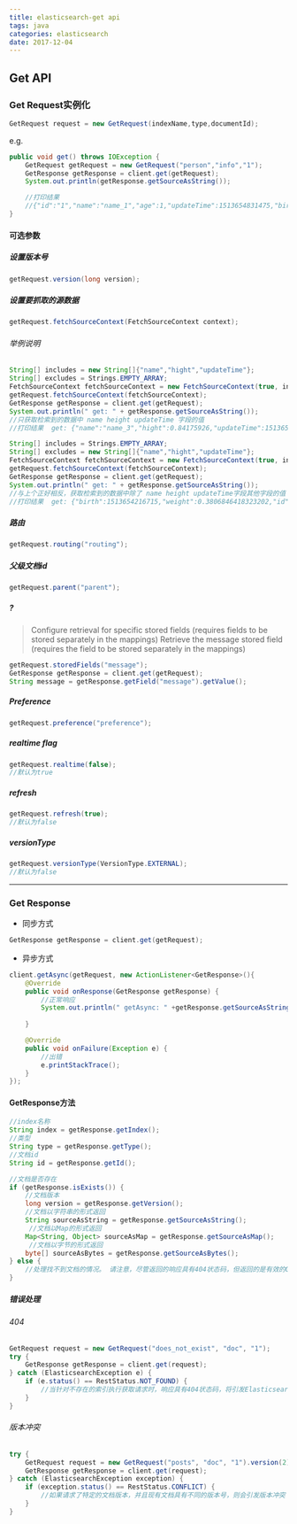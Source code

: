 ```yaml
---
title: elasticsearch-get api
tags: java 
categories: elasticsearch
date: 2017-12-04
---
```


## Get API

### Get Request实例化

```java
GetRequest request = new GetRequest(indexName,type,documentId);
```
e.g.
```java
public void get() throws IOException {
    GetRequest getRequest = new GetRequest("person","info","1");
    GetResponse getResponse = client.get(getRequest);
    System.out.println(getResponse.getSourceAsString());

    //打印结果
    //{"id":"1","name":"name_1","age":1,"updateTime":1513654831475,"birth":1513654216715,"hight":0.6375151,"weight":0.4946818126143968,"isBoy":false}
}
```

#### 可选参数

##### 设置版本号
```java
getRequest.version(long version);
```

##### 设置要抓取的源数据
```java
getRequest.fetchSourceContext(FetchSourceContext context);
```

###### 举例说明
```java
String[] includes = new String[]{"name","hight","updateTime"};
String[] excludes = Strings.EMPTY_ARRAY;
FetchSourceContext fetchSourceContext = new FetchSourceContext(true, includes, excludes);
getRequest.fetchSourceContext(fetchSourceContext); 
GetResponse getResponse = client.get(getRequest);
System.out.println(" get: " + getResponse.getSourceAsString());
//只获取检索到的数据中 name height updateTime 字段的值
//打印结果  get: {"name":"name_3","hight":0.84175926,"updateTime":1513654831475}
```

```java
String[] includes = Strings.EMPTY_ARRAY;
String[] excludes = new String[]{"name","hight","updateTime"};
FetchSourceContext fetchSourceContext = new FetchSourceContext(true, includes, excludes);
getRequest.fetchSourceContext(fetchSourceContext);
GetResponse getResponse = client.get(getRequest);
System.out.println(" get: " + getResponse.getSourceAsString());
//与上个正好相反，获取检索到的数据中除了 name height updateTime字段其他字段的值
//打印结果  get: {"birth":1513654216715,"weight":0.3806846418323202,"id":"3","age":3,"isBoy":false}
```

##### 路由

```java
getRequest.routing("routing");
```
##### 父级文档id

```java
getRequest.parent("parent"); 
```
##### ?
> Configure retrieval for specific stored fields (requires fields to be stored separately in the mappings)
> Retrieve the message stored field (requires the field to be stored separately in the mappings)

```java
getRequest.storedFields("message"); 
GetResponse getResponse = client.get(getRequest);
String message = getResponse.getField("message").getValue(); 
```

##### Preference 
```java
getRequest.preference("preference");  
```

##### realtime flag 

```java
getRequest.realtime(false);
//默认为true  
```

##### refresh
```java
getRequest.refresh(true);
//默认为false  
```

##### versionType
```java
getRequest.versionType(VersionType.EXTERNAL);
//默认为false  
```
---
### Get Response

- 同步方式

```java
GetResponse getResponse = client.get(getRequest);
```

- 异步方式
```java
client.getAsync(getRequest, new ActionListener<GetResponse>(){
    @Override
    public void onResponse(GetResponse getResponse) {
        //正常响应
        System.out.println(" getAsync: " +getResponse.getSourceAsString());
        
    }

    @Override
    public void onFailure(Exception e) {
        //出错
        e.printStackTrace();
    }
});
```
#### GetResponse方法

```java
//index名称
String index = getResponse.getIndex();
//类型
String type = getResponse.getType();
//文档id
String id = getResponse.getId();

//文档是否存在
if (getResponse.isExists()) {
    //文档版本
    long version = getResponse.getVersion();
    //文档以字符串的形式返回
    String sourceAsString = getResponse.getSourceAsString();  
     //文档以Map的形式返回      
    Map<String, Object> sourceAsMap = getResponse.getSourceAsMap(); 
     //文档以字节的形式返回
    byte[] sourceAsBytes = getResponse.getSourceAsBytes();          
} else {
    //处理找不到文档的情况。 请注意，尽管返回的响应具有404状态码，但返回的是有效的GetResponse，而不是抛出的异常。 这样的响应不包含任何源文件，其isExists方法返回false。
}
```

##### 错误处理
###### 404
```java
GetRequest request = new GetRequest("does_not_exist", "doc", "1");
try {
    GetResponse getResponse = client.get(request);
} catch (ElasticsearchException e) {
    if (e.status() == RestStatus.NOT_FOUND) {
        //当针对不存在的索引执行获取请求时，响应具有404状态码，将引发ElasticsearchException
    }
}
```
###### 版本冲突
```java
try {
    GetRequest request = new GetRequest("posts", "doc", "1").version(2);
    GetResponse getResponse = client.get(request);
} catch (ElasticsearchException exception) {
    if (exception.status() == RestStatus.CONFLICT) {
        //如果请求了特定的文档版本，并且现有文档具有不同的版本号，则会引发版本冲突：
    }
}
```